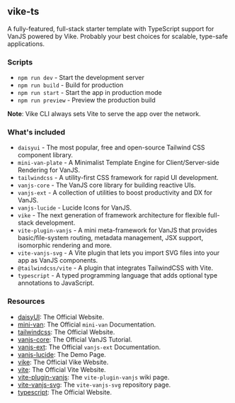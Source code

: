 ## vike-ts

A fully-featured, full-stack starter template with TypeScript support for VanJS powered by Vike. Probably your best choices for scalable, type-safe applications.


### Scripts

* `npm run dev` - Start the development server
* `npm run build` - Build for production
* `npm run start` - Start the app in production mode
* `npm run preview` - Preview the production build

**Note**: Vike CLI always sets Vite to serve the app over the network.


### What's included

* `daisyui` - The most popular, free and open-source Tailwind CSS component library.
* `mini-van-plate` - A Minimalist Template Engine for Client/Server-side Rendering for VanJS.
* `tailwindcss` - A utility-first CSS framework for rapid UI development.
* `vanjs-core` - The VanJS core library for building reactive UIs.
* `vanjs-ext` - A collection of utilities to boost productivity and DX for VanJS.
* `vanjs-lucide` - Lucide Icons for VanJS.
* `vike` - The next generation of framework architecture for flexible full-stack development.
* `vite-plugin-vanjs` - A mini meta-framework for VanJS that provides basic/file-system routing, metadata management, JSX support, isomorphic rendering and more.
* `vite-vanjs-svg` - A Vite plugin that lets you import SVG files into your app as VanJS components.
* `@tailwindcss/vite` - A plugin that integrates TailwindCSS with Vite.
* `typescript` - A typed programming language that adds optional type annotations to JavaScript.


### Resources

* [daisyUI](https://daisyui.com): The Official Website.
* [mini-van](https://vanjs.org/minivan): The Official `mini-van` Documentation.
* [tailwindcss](https://tailwindcss.com/): The Official Website.
* [vanjs-core](https://vanjs.org/tutorial): The Official VanJS Tutorial.
* [vanjs-ext](https://vanjs.org/x): The Official `vanjs-ext` Documentation.
* [vanjs-lucide](https://thednp.github.io/vanjs-lucide/): The Demo Page.
* [vike](https://vike.dev): The Official Vike Website.
* [vite](https://vite.dev): The Official Vite Website.
* [vite-plugin-vanjs](https://github.com/thednp/vite-plugin-vanjs/wiki): The `vite-plugin-vanjs` wiki page.
* [vite-vanjs-svg](https://github.com/thednp/vite-vanjs-svg): The `vite-vanjs-svg` repository page.
* [typescript](https://typescriptlang.org/): The Official Website.
